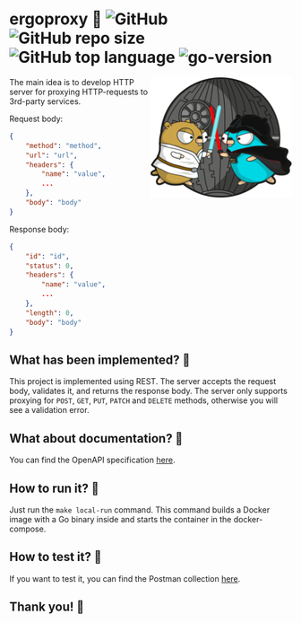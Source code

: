 # ergoproxy 🤖 ![GitHub](https://img.shields.io/github/license/chiefcake/ergoproxy?style=flat-square) ![GitHub repo size](https://img.shields.io/github/repo-size/chiefcake/ergoproxy?style=flat-square) ![GitHub top language](https://img.shields.io/github/languages/top/chiefcake/ergoproxy?style=flat-square) ![go-version](https://img.shields.io/badge/go--version-v1.18-blue?style=flat-square)

<img align="right" width="50%" src="./assets/GOPHER_STAR_WARS.png">

The main idea is to develop HTTP server for proxying HTTP-requests to 3rd-party services.

Request body:

```json
{
    "method": "method",
    "url": "url",
    "headers": {
        "name": "value",
        ...
    },
    "body": "body"
}
```

Response body:

```json
{
    "id": "id",
    "status": 0,
    "headers": {
        "name": "value",
        ...
    },
    "length": 0,
    "body": "body"
}
```

## What has been implemented? 🤔

This project is implemented using REST. The server accepts the request body, validates it, and returns the response body. The server only supports proxying for `POST`, `GET`, `PUT`, `PATCH` and `DELETE` methods, otherwise you will see a validation error.

## What about documentation? 🤔

You can find the OpenAPI specification [here](./openapiv2/swagger.yaml).

## How to run it? 🤔

Just run the `make local-run` command. This command builds a Docker image with a Go binary inside and starts the container in the docker-compose.

## How to test it? 🤔

If you want to test it, you can find the Postman collection [here](./postman/).

## Thank you! 💟
